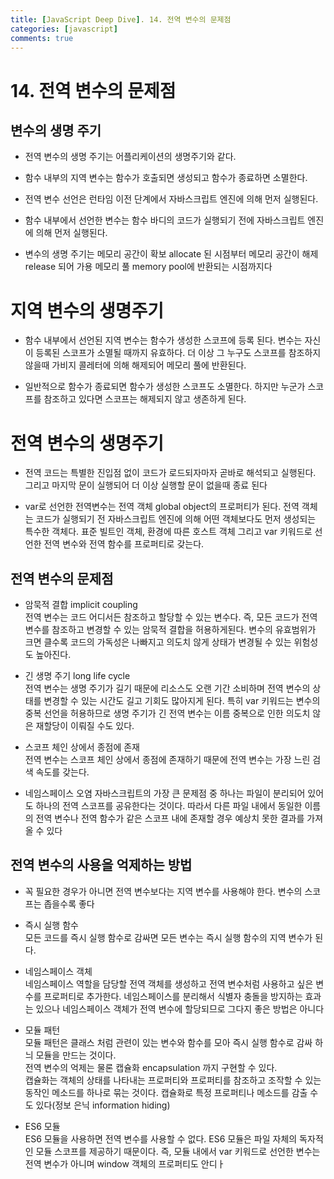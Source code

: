 ```yaml
---
title: [JavaScript Deep Dive]. 14. 전역 변수의 문제점
categories: [javascript]
comments: true
---
```


# 14. 전역 변수의 문제점

## 변수의 생명 주기
  
- 전역 변수의 생명 주기는 어플리케이션의 생명주기와 같다.  
- 함수 내부의 지역 변수는 함수가 호출되면 생성되고 함수가 종료하면 소멸한다.

- 전역 변수 선언은 런타임 이전 단계에서 자바스크립트 엔진에 의해 먼저 실행된다.  
- 함수 내부에서 선언한 변수는 함수 바디의 코드가 실행되기 전에 자바스크립트 엔진에 의해 먼저 실행된다.  
  
- 변수의 생명 주기는 메모리 공간이 확보 allocate 된 시점부터 메모리 공간이 해제 release 되어 가용 메모리 풀  memory pool에 반환되는 시점까지다
  
# 지역 변수의 생명주기  
     
- 함수 내부에서 선언된 지역 변수는 함수가 생성한 스코프에 등록 된다. 변수는 자신이 등록된 스코프가 소멸될 때까지 유효하다. 더 이상 그 누구도 스코프를 참조하지 않을때 가비지 콜레터에 의해 해제되어 메모리 풀에 반환된다.  
    
- 일반적으로 함수가 종료되면 함수가 생성한 스코프도 소멸한다. 하지만 누군가 스코프를 참조하고 있다면 스코프는 해제되지 않고 생존하게 된다.  
  
# 전역 변수의 생명주기
  
- 전역 코드는 특별한 진입점 없이 코드가 로드되자마자 곧바로 해석되고 실행된다. 그리고 마지막 문이 실행되어 더 이상 실행할 문이 없을때 종료 된다
  
- var로 선언한 전역변수는 전역 객체 global object의 프로퍼티가 된다.
  전역 객체는 코드가 실행되기 전 자바스크립트 엔진에 의해 어떤 객체보다도 먼저 생성되는 특수한 객체다. 표준 빌트인 객체, 환경에 따른 호스트 객체 그리고 var 키워드로 선언한 전역 변수와 전역 함수를 프로퍼티로 갖는다.

## 전역 변수의 문제점

- 암묵적 결합 implicit coupling  
  전역 변수는 코드 어디서든 참조하고 할당할 수 있는 변수다. 즉, 모든 코드가 전역 변수를 참조하고 변경할 수 있는 암묵적 결합을 허용하게된다. 변수의 유효범위가 크면 클수록 코드의 가독성은 나빠지고 의도치 않게 상태가 변경될 수 있는 위험성도 높아진다.

- 긴 생명 주기 long life cycle  
  전역 변수는 생명 주기가 길기 때문에 리소스도 오랜 기간 소비하며 전역 변수의 상태를 변경할 수 있는 시간도 길고 기회도 많아지게 된다.
  특히 var 키워드는 변수의 중복 선언을 허용하므로 생명 주기가 긴 전역 변수는 이름 중복으로 인한 의도치 않은 재할당이 이뤄질 수도 있다.

- 스코프 체인 상에서 종점에 존재  
  전역 변수는 스코프 체인 상에서 종점에 존재하기 때문에 전역 변수는 가장 느린 검색 속도를 갖는다.
  
- 네임스페이스 오염
  자바스크립트의 가장 큰 문제점 중 하나는 파일이 분리되어 있어도 하나의 전역 스코프를 공유한다는 것이다. 따라서 다른 파일 내에서 동일한 이름의 전역 변수나 전역 함수가 같은 스코프 내에 존재할 경우 예상치 못한 결과를 가져올 수 있다

## 전역 변수의 사용을 억제하는 방법

- 꼭 필요한 경우가 아니면 전역 변수보다는 지역 변수를 사용해야 한다. 변수의 스코프는 좁을수록 좋다
  
- 즉시 실행 함수  
  모든 코드를 즉시 실행 함수로 감싸면 모든 변수는 즉시 실행 함수의 지역 변수가 된다. 

- 네임스페이스 객체  
  네임스페이스 역할을 담당할 전역 객체를 생성하고 전역 변수처럼 사용하고 싶은 변수를 프로퍼티로 추가한다.
  네임스페이스를 분리해서 식별자 충돌을 방지하는 효과는 있으나 네임스페이스 객체가 전역 변수에 할당되므로 그다지 좋은 방법은 아니다  
  
- 모듈 패턴  
  모듈 패턴은 클래스 처럼 관련이 있는 변수와 함수를 모아 즉시 실행 함수로 감싸 하늬 모듈을 만드는 것이다.  
  전역 변수의 억제는 물론 캡슐화 encapsulation 까지 구현할 수 있다.  
  캡슐화는 객체의 상태를 나타내는 프로퍼티와 프로퍼티를 참조하고 조작할 수 있는 동작인 메소드를 하나로 묶는 것이다. 캡슐화로 특정 프로퍼티나 메소드를 감출 수도 있다(정보 은닉 information hiding)  
  
- ES6 모듈  
  ES6 모듈을 사용하면 전역 변수를 사용할 수 없다. ES6 모듈은 파일 자체의 독자적인 모듈 스코프를 제공하기 때문이다. 즉, 모듈 내에서 var 키워드로 선언한 변수는 전역 변수가 아니며 window 객체의 프로퍼티도 안디ㅏ 